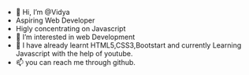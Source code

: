 - 👋 Hi, I’m @Vidya
- Aspiring Web Developer
- Higly concentrating on Javascript
- 👀 I’m interested in web Development
- 🌱 I have already learnt HTML5,CSS3,Bootstart and currently Learning Javascript with the help of youtube.
- 📫 you can reach me through github.
<!---
VidyaGali/VidyaGali is a ✨ special ✨ repository because its `README.md` (this file) appears on your GitHub profile.
You can click the Preview link to take a look at your changes.
--->
